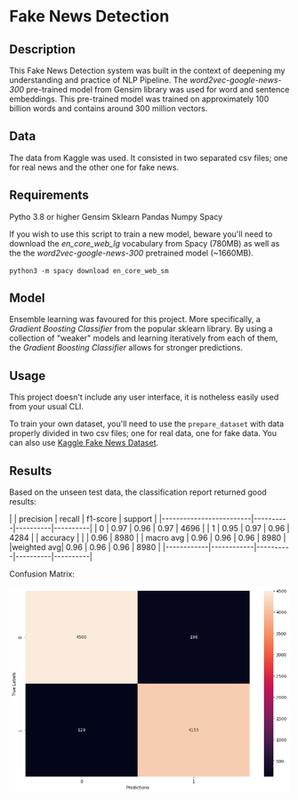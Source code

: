 # Fake News Detection 

## Description 

This Fake News Detection system was built in the context of deepening my understanding and practice of NLP Pipeline. The *word2vec-google-news-300* pre-trained model from Gensim library was used for word and sentence embeddings. This pre-trained model was trained on approximately 100 billion words and contains around 300 million vectors. 


## Data

The data from Kaggle was used. It consisted in two separated csv files; one for real news and the other one for fake news. 


## Requirements 

Pytho 3.8 or higher
Gensim 
Sklearn
Pandas
Numpy
Spacy

If you wish to use this script to train a new model, beware you'll need to download the *en_core_web_lg* vocabulary from Spacy (780MB) as well as the the *word2vec-google-news-300* pretrained model (~1660MB). 

`python3 -m spacy download en_core_web_sm`


## Model

Ensemble learning was favoured for this project. More specifically, a *Gradient Boosting Classifier* from the popular sklearn library. By using a collection of "weaker" models and learning iteratively from each of them, the *Gradient Boosting Classifier* allows for stronger predictions. 


## Usage

This project doesn't include any user interface, it is notheless easily used from your usual CLI. 

To train your own dataset, you'll need to use the `prepare_dataset` with data properly divided in two csv files; one for real data, one for fake data. You can also use [Kaggle Fake News Dataset](https://www.kaggle.com/competitions/fake-news/data).  


## Results

Based on the unseen test data, the classification report returned good results:


|            |  precision |   recall | f1-score |  support |
|-------------------------|----------|----------|----------|
|          0 |     0.97   |   0.96   |   0.97   |   4696   |
|          1 |     0.95   |   0.97   |   0.96   |   4284   |
|   accuracy |            |          |   0.96   |   8980   |
|  macro avg |     0.96   |   0.96   |   0.96   |   8980   |
|weighted avg|     0.96   |   0.96   |   0.96   |   8980   |
|------------|------------|----------|----------|----------|


Confusion Matrix:


![Confusion Matrix](confusion_matrix.png)
